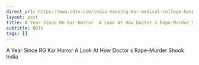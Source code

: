 ```yaml
---
direct_url: https://www.ndtv.com/india-news/rg-kar-medical-college-hospital-rape-murder-anniversary-1-year-protests-today-timeline-cbi-9051247#publisher=newsstand
layout: post
title: A Year Since RG Kar Horror  A Look At How Doctor s Rape-Murder Shook India
subtitle: NDTV
tags: []
---
```


A Year Since RG Kar Horror  A Look At How Doctor s Rape-Murder Shook India
